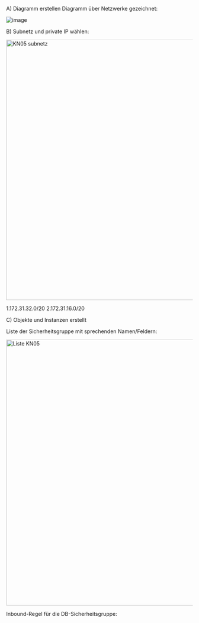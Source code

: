 A) Diagramm erstellen
Diagramm über Netzwerke gezeichnet:


![image](https://github.com/LorenaVennemann/m346/assets/113357105/1b4826e7-cdc4-4623-88bc-57badbbe2b5a)

B) Subnetz und private IP wählen:

<img width="704" alt="KN05 subnetz" src="https://github.com/LorenaVennemann/m346/assets/113357105/6b514b2f-0190-4e1e-953d-00800618cba2">

1.172.31.32.0/20
2.172.31.16.0/20

C) Objekte und Instanzen erstellt

Liste der Sicherheitsgruppe mit sprechenden Namen/Feldern:

<img width="719" alt="Liste KN05" src="https://github.com/LorenaVennemann/m346/assets/113357105/6581d1dc-e32f-46f6-a5c4-0e60acaa3dda">

Inbound-Regel für die DB-Sicherheitsgruppe:

